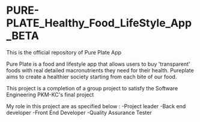 # PURE-PLATE_Healthy_Food_LifeStyle_App_BETA
This is the official repository of Pure Plate App

Pure Plate is a food and lifestyle app that allows users to buy 'transparent' foods with real detailed macronutrients they need for their health. Pureplate aims to create a healthier society starting from each bite of our food. 

This project is a completion of a group project to satisfy the Software Engineering PKM-KC's final project

My role in this project are as specified below : 
  -Project leader
  -Back end developer
  -Front End Developer
  -Quality Assurance Tester
  
